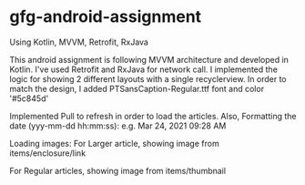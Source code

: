 # gfg-android-assignment
Using Kotlin, MVVM, Retrofit, RxJava


This android assignment is following MVVM architecture and developed in Kotlin. I've used Retrofit and RxJava for network call. I implemented the logic for showing 2 different layouts with a single recyclerview. 
In order to match the design, I added PTSansCaption-Regular.ttf font and color '#5c845d'

Implemented Pull to refresh in order to load the articles.
Also, Formatting the date (yyy-mm-dd hh:mm:ss): e.g. Mar 24, 2021 09:28 AM

Loading images:
  For Larger article, showing image from items/enclosure/link
  
  For Regular articles, showing image from items/thumbnail




